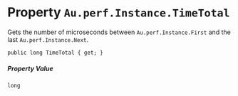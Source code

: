 # Property `Au.perf.Instance.TimeTotal`

Gets the number of microseconds between `Au.perf.Instance.First` and the last `Au.perf.Instance.Next`.

```
public long TimeTotal { get; }
```

##### Property Value

`long`